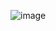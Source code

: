 ![image](https://github.com/Dikito08/login_api/assets/94848528/fe13b5b2-2f0e-44a5-b710-bd364994db25)
